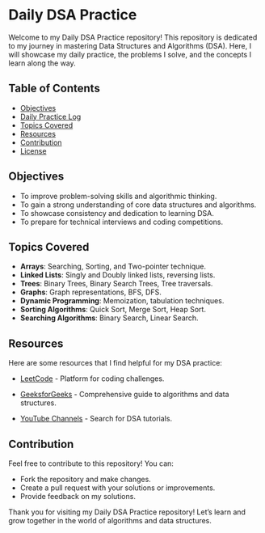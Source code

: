 # Daily DSA Practice

Welcome to my Daily DSA Practice repository! This repository is dedicated to my journey in mastering Data Structures and Algorithms (DSA). Here, I will showcase my daily practice, the problems I solve, and the concepts I learn along the way.

## Table of Contents

- [Objectives](#objectives)
- [Daily Practice Log](#daily-practice-log)
- [Topics Covered](#topics-covered)
- [Resources](#resources)
- [Contribution](#contribution)
- [License](#license)

## Objectives

- To improve problem-solving skills and algorithmic thinking.
- To gain a strong understanding of core data structures and algorithms.
- To showcase consistency and dedication to learning DSA.
- To prepare for technical interviews and coding competitions.



## Topics Covered

- **Arrays**: Searching, Sorting, and Two-pointer technique.
- **Linked Lists**: Singly and Doubly linked lists, reversing lists.
- **Trees**: Binary Trees, Binary Search Trees, Tree traversals.
- **Graphs**: Graph representations, BFS, DFS.
- **Dynamic Programming**: Memoization, tabulation techniques.
- **Sorting Algorithms**: Quick Sort, Merge Sort, Heap Sort.
- **Searching Algorithms**: Binary Search, Linear Search.

## Resources

Here are some resources that I find helpful for my DSA practice:

- [LeetCode](https://leetcode.com/) - Platform for coding challenges.
- [GeeksforGeeks](https://www.geeksforgeeks.org/) - Comprehensive guide to algorithms and data structures.

- [YouTube Channels](https://www.youtube.com/) - Search for DSA tutorials.

## Contribution

Feel free to contribute to this repository! You can:

- Fork the repository and make changes.
- Create a pull request with your solutions or improvements.
- Provide feedback on my solutions.


Thank you for visiting my Daily DSA Practice repository! Let’s learn and grow together in the world of algorithms and data structures.
